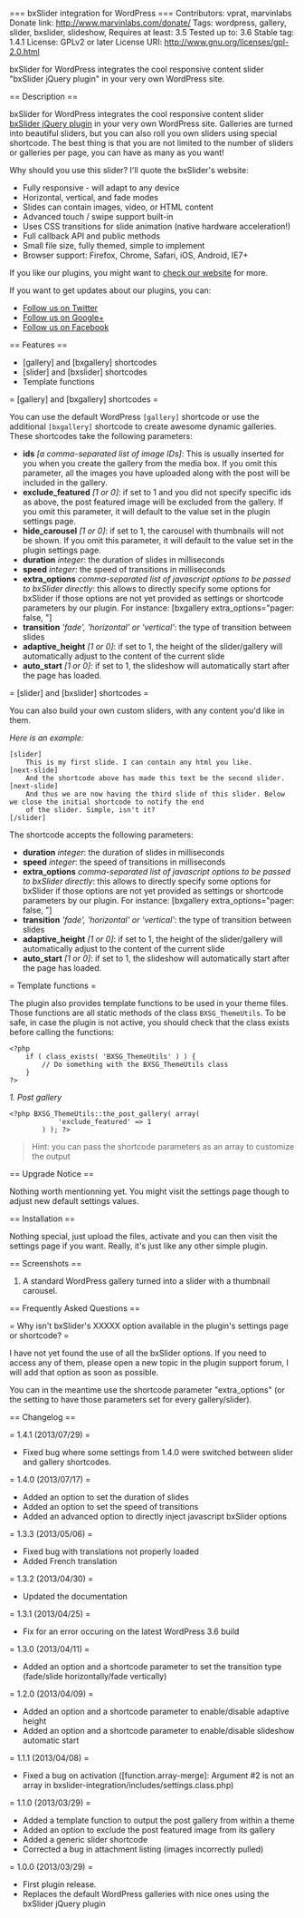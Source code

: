 === bxSlider integration for WordPress ===
Contributors: vprat, marvinlabs
Donate link: http://www.marvinlabs.com/donate/
Tags: wordpress, gallery, slider, bxslider, slideshow, 
Requires at least: 3.5
Tested up to: 3.6
Stable tag: 1.4.1
License: GPLv2 or later
License URI: http://www.gnu.org/licenses/gpl-2.0.html

bxSlider for WordPress integrates the cool responsive content slider "bxSlider jQuery plugin" in your very own WordPress 
site.

== Description ==

bxSlider for WordPress integrates the cool responsive content slider [bxSlider jQuery plugin](http://bxslider.com/) in 
your very own WordPress site. Galleries are turned into beautiful sliders, but you can also roll you own sliders using 
special shortcode. The best thing is that you are not limited to the number of sliders or galleries per page, you can 
have as many as you want! 

Why should you use this slider? I'll quote the bxSlider's website:

* Fully responsive - will adapt to any device
* Horizontal, vertical, and fade modes
* Slides can contain images, video, or HTML content
* Advanced touch / swipe support built-in
* Uses CSS transitions for slide animation (native hardware acceleration!)
* Full callback API and public methods
* Small file size, fully themed, simple to implement
* Browser support: Firefox, Chrome, Safari, iOS, Android, IE7+


If you like our plugins, you might want to [check our website](http://www.marvinlabs.com) for more.

If you want to get updates about our plugins, you can:

* [Follow us on Twitter](http://twitter.com/marvinlabs)
* [Follow us on Google+](https://plus.google.com/u/0/117677945360605555441)
* [Follow us on Facebook](http://www.facebook.com/studio.marvinlabs)


== Features ==

* [gallery] and [bxgallery] shortcodes
* [slider] and [bxslider] shortcodes
* Template functions

= [gallery] and [bxgallery] shortcodes =

You can use the default WordPress `[gallery]` shortcode or use the additional `[bxgallery]` shortcode to create awesome 
dynamic galleries. These shortcodes take the following parameters:

- **ids** *[a comma-separated list of image IDs]*: This is usually inserted for you when you create the gallery from the 
media box. If you omit this parameter, all the images you have uploaded along with the post will be included in the 
gallery. 
- **exclude_featured** *[1 or 0]*: if set to 1 and you did not specify specific ids as above, the post featured image 
will be excluded from the gallery. If you omit this parameter, it will default to the value set in the plugin settings
page. 
- **hide_carousel** *[1 or 0]*: if set to 1, the carousel with thumbnails will not be shown. If you omit this 
parameter, it will default to the value set in the plugin settings page. 
- **duration** *integer*: the duration of slides in milliseconds 
- **speed** *integer*: the speed of transitions in milliseconds 
- **extra_options** *comma-separated list of javascript options to be passed to bxSlider directly*: this allows to 
directly specify some options for bxSlider if those options are not yet provided as settings or shortcode parameters by
our plugin. For instance: [bxgallery extra_options="pager: false, "]
- **transition** *'fade', 'horizontal' or 'vertical'*: the type of transition between slides
- **adaptive_height** *[1 or 0]*: if set to 1, the height of the slider/gallery will automatically adjust to the content
of the current slide
- **auto_start** *[1 or 0]*: if set to 1, the slideshow will automatically start after the page has loaded.
				
= [slider] and [bxslider] shortcodes =

You can also build your own custom sliders, with any content you'd like in them. 

*Here is an example:*

    [slider]
        This is my first slide. I can contain any html you like.
    [next-slide]
        And the shortcode above has made this text be the second slider.
    [next-slide]
        And thus we are now having the third slide of this slider. Below we close the initial shortcode to notify the end 
        of the slider. Simple, isn't it?
    [/slider]
    
The shortcode accepts the following parameters:

- **duration** *integer*: the duration of slides in milliseconds 
- **speed** *integer*: the speed of transitions in milliseconds 
- **extra_options** *comma-separated list of javascript options to be passed to bxSlider directly*: this allows to 
directly specify some options for bxSlider if those options are not yet provided as settings or shortcode parameters by
our plugin. For instance: [bxgallery extra_options="pager: false, "]
- **transition** *'fade', 'horizontal' or 'vertical'*: the type of transition between slides
- **adaptive_height** *[1 or 0]*: if set to 1, the height of the slider/gallery will automatically adjust to the content
of the current slide
- **auto_start** *[1 or 0]*: if set to 1, the slideshow will automatically start after the page has loaded.

= Template functions =

The plugin also provides template functions to be used in your theme files. Those functions are all static methods of 
the class `BXSG_ThemeUtils`. To be safe, in case the plugin is not active, you should check that the class exists 
before calling the functions:

    <?php 
    	if ( class_exists( 'BXSG_ThemeUtils' ) ) {
    		// Do something with the BXSG_ThemeUtils class
		} 
	?>

*1. Post gallery*

    <?php BXSG_ThemeUtils::the_post_gallery( array( 
				'exclude_featured' => 1 
			) ); ?>

> Hint: you can pass the shortcode parameters as an array to customize the output 
	
== Upgrade Notice ==

Nothing worth mentionning yet. You might visit the settings page though to adjust new default settings values. 

== Installation ==

Nothing special, just upload the files, activate and you can then visit the settings page if you want. Really, it's 
just like any other simple plugin.

== Screenshots ==

1. A standard WordPress gallery turned into a slider with a thumbnail carousel.

== Frequently Asked Questions ==

= Why isn't bxSlider's XXXXX option available in the plugin's settings page or shortcode? =

I have not yet found the use of all the bxSlider options. If you need to access any of them, please open a new topic in 
the plugin support forum, I will add that option as soon as possible.

You can in the meantime use the shortcode parameter "extra_options" (or the setting to have those parameters set for 
every gallery/slider).  

== Changelog ==

= 1.4.1 (2013/07/29) =

* Fixed bug where some settings from 1.4.0 were switched between slider and gallery shortcodes. 

= 1.4.0 (2013/07/17) =

* Added an option to set the duration of slides 
* Added an option to set the speed of transitions
* Added an advanced option to directly inject javascript bxSlider options 

= 1.3.3 (2013/05/06) =

* Fixed bug with translations not properly loaded
* Added French translation

= 1.3.2 (2013/04/30) =

* Updated the documentation

= 1.3.1 (2013/04/25) =

* Fix for an error occuring on the latest WordPress 3.6 build

= 1.3.0 (2013/04/11) =

* Added an option and a shortcode parameter to set the transition type (fade/slide horizontally/fade vertically)

= 1.2.0 (2013/04/09) =

* Added an option and a shortcode parameter to enable/disable adaptive height 
* Added an option and a shortcode parameter to enable/disable slideshow automatic start

= 1.1.1 (2013/04/08) =

* Fixed a bug on activation ([function.array-merge]: Argument #2 is not an array in bxslider-integration/includes/settings.class.php)

= 1.1.0 (2013/03/29) =

* Added a template function to output the post gallery from within a theme
* Added an option to exclude the post featured image from its gallery
* Added a generic slider shortcode
* Corrected a bug in attachment listing (images incorrectly pulled)

= 1.0.0 (2013/03/29) =

* First plugin release. 
* Replaces the default WordPress galleries with nice ones using the bxSlider jQuery plugin